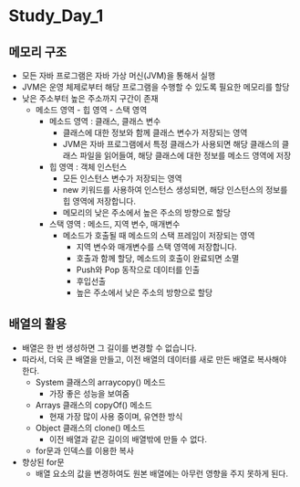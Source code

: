 # Study_Day_1

## 메모리 구조

- 모든 자바 프로그램은 자바 가상 머신(JVM)을 통해서 실행
- JVM은 운영 체제로부터 해당 프로그램을 수행할 수 있도록 필요한 메모리를 할당
- 낮은 주소부터 높은 주소까지 구간이 존재
  - 메소드 영역 - 힙 영역 - 스택 영역
    - 메소드 영역 : 클래스, 클래스 변수
      - 클래스에 대한 정보와 함께 클래스 변수가 저장되는 영역
      - JVM은 자바 프로그램에서 특정 클래스가 사용되면 해당 클래스의 클래스 파일을 읽어들여, 해당 클래스에 대한 정보를 메소드 영역에 저장
    - 힙 영역 : 객체 인스턴스
      - 모든 인스턴스 변수가 저장되는 영역
      - new 키워드를 사용하여 인스턴스 생성되면, 해당 인스턴스의 정보를 힙 영역에 저장합니다.
      - 메모리의 낮은 주소에서 높은 주소의 방향으로 할당
    - 스택 영역 : 메소드, 지역 변수, 매개변수
      - 메소드가 호출될 때 메소드의 스택 프레임이 저장되는 영역
        - 지역 변수와 매개변수를 스택 영역에 저장합니다.
        - 호출과 함께 할당, 메소드의 호출이 완료되면 소멸
        - Push와 Pop 동작으로 데이터를 인출
        - 후입선출
        - 높은 주소에서 낮은 주소의 방향으로 할당



## 배열의 활용

- 배열은 한 번 생성하면 그 길이를 변경할 수 없습니다.
- 따라서, 더욱 큰 배열을 만들고, 이전 배열의 데이터를 새로 만든 배열로 복사해야 한다.
  - System 클래스의 arraycopy() 메소드
    - 가장 좋은 성능을 보여줌
  - Arrays 클래스의 copyOf() 메소드
    - 현재 가장 많이 사용 중이며, 유연한 방식
  - Object 클래스의 clone() 메소드
    - 이전 배열과 같은 길이의 배열밖에 만들 수 없다.
  - for문과 인덱스를 이용한 복사
- 향상된 for문
  - 배열 요소의 값을 변경하여도 원본 배열에는 아무런 영향을 주지 못하게 된다.

